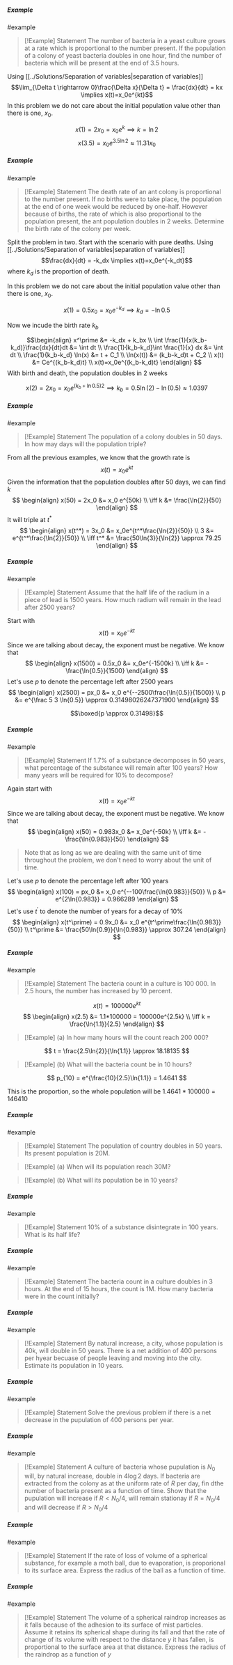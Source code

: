 ##### Example
#example 
> [!Example] Statement
> The number of bacteria in a yeast culture grows at a rate which is proportional to the number present. If the population of a colony of yeast bacteria doubles in one hour, find the number of bacteria which will be present at the end of 3.5 hours.

Using [[../Solutions/Separation of variables|separation of variables]]
$$\lim_{\Delta t \rightarrow 0}\frac{\Delta x}{\Delta t} = \frac{dx}{dt} = kx \implies x(t)=x_0e^{kt}$$
In this problem we do not care about the initial population value other than there is one, $x_0$.

$$x(1) = 2x_0 = x_0e^{k} \implies k=\ln{2}$$
$$x(3.5) = x_0e^{3.5\ln 2} \approx 11.31x_0  $$
##### Example
#example 
> [!Example] Statement
> The death rate of an ant colony is proportional to the number present. If no births were to take place, the population at the end of one week would be reduced by one-half. However because of births, the rate of which is also proportional to the population present, the ant population doubles in 2 weeks. Determine the birth rate of the colony per week.

Split the problem in two. Start with the scenario with pure deaths.
Using [[../Solutions/Separation of variables|separation of variables]]
$$\frac{dx}{dt} = -k_dx \implies x(t)=x_0e^{-k_dt}$$
where $k_d$ is the proportion of death.

In this problem we do not care about the initial population value other than there is one, $x_0$.

$$x(1) = 0.5x_0 = x_0e^{-k_d} \implies k_d=-\ln{0.5}$$

Now we incude the birth rate $k_b$

$$\begin{align}
x^\prime &= -k_dx + k_bx \\
\int \frac{1}{x(k_b-k_d)}\frac{dx}{dt}dt &= \int  dt \\
\frac{1}{k_b-k_d}\int \frac{1}{x} dx &= \int  dt \\
\frac{1}{k_b-k_d} \ln(x) &= t + C_1 \\
\ln(x(t)) &= (k_b-k_d)t + C_2 \\
x(t) &= Ce^{(k_b-k_d)t} \\
x(t)=x_0e^{(k_b-k_d)t}
\end{align}
$$
With birth and death, the population doubles in 2 weeks

$$x(2) = 2x_0 = x_0e^{(k_b+\ln 0.5)2} \implies k_b= 0.5\ln(2) - \ln(0.5) \approx 1.0397  $$


##### Example
#example 
> [!Example] Statement
> The population of a colony doubles in 50 days. In how may days will the population triple?

From all the previous examples, we know that the growth rate is
$$
x(t) = x_0e^{kt}
$$
Given the information that the population doubles after 50 days, we can find $k$
$$
\begin{align}
x(50) = 2x_0 &= x_0 e^{50k} \\
\iff k &= \frac{\ln{2}}{50}
\end{align}
$$
It will triple at $t^*$
$$
\begin{align}
x(t^*) = 3x_0 &= x_0e^{t^*\frac{\ln{2}}{50}} \\
3 &= e^{t^*\frac{\ln{2}}{50}} \\
\iff t^* &= \frac{50\ln{3}}{\ln{2}} \approx 79.25
\end{align}
$$

##### Example
#example 
> [!Example] Statement
> Assume that the half life of the radium in a piece of lead is 1500 years. How much radium will remain in the lead after 2500 years?

Start with
$$x(t) = x_0e^{-kt}$$
Since we are talking about decay, the exponent must be negative. We know that
$$
\begin{align}
x(1500) = 0.5x_0 &= x_0e^{-1500k} \\
\iff k &= -\frac{\ln{0.5}}{1500}
\end{align}
$$
Let's use $p$ to denote the percentage left after 2500 years 
$$
\begin{align}
x(2500) = px_0 &= x_0 e^{--2500\frac{\ln{0.5}}{1500}} \\ 
p &= e^{\frac 5 3 \ln{0.5}} \approx 0.31498026247371900
\end{align}
$$

$$\boxed{p \approx 0.31498}$$

##### Example
#example 
> [!Example] Statement
> If 1.7% of a substance decomposes in 50 years, what percentage of the substance will remain after 100 years? How many years will be required for 10% to decompose?

Again start with
$$x(t) = x_0e^{-kt}$$
Since we are talking about decay, the exponent must be negative. We know that
$$
\begin{align}
x(50) = 0.983x_0 &= x_0e^{-50k} \\
\iff k &= -\frac{\ln{0.983}}{50}
\end{align}
$$
> Note that as long as we are dealing with the same unit of time throughout the problem, we don't need to worry about the unit of time.

Let's use $p$ to denote the percentage left after 100 years 
$$
\begin{align}
x(100) = px_0 &= x_0 e^{--100\frac{\ln{0.983}}{50}} \\ 
p &= e^{2\ln{0.983}} = 0.966289
\end{align}
$$
Let's use $t^\prime$ to denote the number of years for a decay of 10%
$$
\begin{align}
x(t^\prime) = 0.9x_0 &= x_0 e^{t^\prime\frac{\ln{0.983}}{50}} \\ 
t^\prime &= \frac{50\ln{0.9}}{\ln{0.983}} \approx 307.24
\end{align}
$$

##### Example
#example 
> [!Example] Statement
> The bacteria count in a culture is 100 000. In 2.5 hours, the number has increased by 10 percent. 

$$
x(t) = 100000e^{kt}
$$
$$
\begin{align}
x(2.5) &= 1.1*100000 = 100000e^{2.5k} \\
\iff k = \frac{\ln{1.1}}{2.5}
\end{align}
$$


> [!Example] (a)
> In how many hours will the count reach 200 000?

$$
t = \frac{2.5\ln{2}}{\ln{1.1}} \approx 18.18135
$$


> [!Example] (b)
> What will the bacteria count be in 10 hours?

$$
p_{10} = e^{\frac{10}{2.5}\ln{1.1}} = 1.4641
$$

This is the proportion, so the whole population will be $1.4641 * 100000 = 146410$


##### Example
#example 
> [!Example]  Statement
> The population of country doubles in 50 years. Its present population is 20M.
>   


> [!Example] (a)
> When will its population reach 30M?



> [!Example] (b)
> What will its population be in 10 years?


##### Example
#example 
> [!Example] Statement
> 10% of a substance disintegrate in 100 years. What is its half life?


##### Example
#example 
> [!Example] Statement
> The bacteria count in a culture doubles in 3 hours. At the end of 15 hours, the count is 1M. How many bacteria were in the count initially?



##### Example
#example 
> [!Example] Statement
> By natural increase, a city, whose population is 40k, will double in 50 years. There is a net addition of 400 persons per hyear becuase of people leaving and moving into the city. Estimate its population in 10 years.


##### Example
#example 
> [!Example] Statement
> Solve the previous problem if there is a net decrease in the pupulation of 400 persons per year.


##### Example
#example 
> [!Example] Statement
> A culture of bacteria whose pupulation is $N_0$ will, by natural increase, double in $4\log 2$ days. If bacteria are extracted from the colony as at the uniform rate of $R$ per day, fin dthe number of bacteria present as a function of time. Show that the pupulation will increase if $R \lt N_0/4$, will remain stationay if $R=N_0/4$ and will decrease if $R \gt N_0/4$


##### Example
#example 
> [!Example] Statement
> If the rate of loss of volume of a spherical substance, for example a moth ball, due to evaporation, is proporional to its surface area. Express the radius of the ball as a function of time.


##### Example
#example 
> [!Example] Statement
> The volume of a spherical raindrop increases as it falls because of the adhesion to its surface of mist particles. Assume it retains its spherical shape during its fall and that the rate of change of its volume with respect to the distance $y$ it has fallen, is proportional to the surface area at that distance. Express the radius of the raindrop as a function of $y$


















